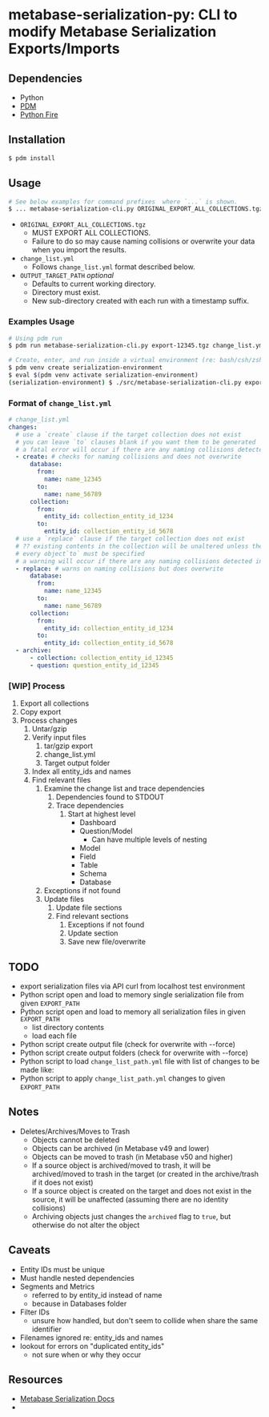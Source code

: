 # metabase-serialization-py: CLI to modify Metabase Serialization Exports/Imports

## Dependencies
- Python
- [PDM](https://pdm-project.org/en/stable/)
- [Python Fire](https://google.github.io/python-fire/)


## Installation

```bash
$ pdm install
```


## Usage

```bash
# See below examples for command prefixes  where `...` is shown.
$ ... metabase-serialization-cli.py ORIGINAL_EXPORT_ALL_COLLECTIONS.tgz change_list.yml [./OUTPUT_TARGET_PATH]
```

- `ORIGINAL_EXPORT_ALL_COLLECTIONS.tgz`
  - MUST EXPORT ALL COLLECTIONS.
  - Failure to do so may cause naming collisions or overwrite your data when you import the results.
- `change_list.yml`
  - Follows `change_list.yml` format described below.
- `OUTPUT_TARGET_PATH` _optional_
  - Defaults to current working directory.
  - Directory must exist.
  - New sub-directory created with each run with a timestamp suffix.


### Examples Usage
```bash
# Using pdm run
$ pdm run metabase-serialization-cli.py export-12345.tgz change_list.yml ./output

# Create, enter, and run inside a virtual environment (re: bash/csh/zsh)
$ pdm venv create serialization-environment
$ eval $(pdm venv activate serialization-environment)
(serialization-environment) $ ./src/metabase-serialization-cli.py export-12345.tgz change_list.yml ./output
```


### Format of `change_list.yml`

```yaml
# change_list.yml
changes:
  # use a `create` clause if the target collection does not exist
  # you can leave `to` clauses blank if you want them to be generated
  # a fatal error will occur if there are any naming collisions detected
  - create: # checks for naming collisions and does not overwrite
      database:
        from:
          name: name_12345
        to:
          name: name_56789
      collection:
        from:
          entity_id: collection_entity_id_1234
        to:
          entity_id: collection_entity_id_5678
  # use a `replace` clause if the target collection does not exist
  # ?? existing contents in the collection will be unaltered unless they are included in the export and change list
  # every object`to` must be specified
  # a warning will occur if there are any naming collisions detected in the `to` clause
  - replace: # warns on naming collisions but does overwrite
      database:
        from:
          name: name_12345
        to:
          name: name_56789
      collection:
        from:
          entity_id: collection_entity_id_1234
        to:
          entity_id: collection_entity_id_5678
  - archive:
      - collection: collection_entity_id_12345
      - question: question_entity_id_12345
```


### [WIP] Process

1. Export all collections
1. Copy export
1. Process changes
	1. Untar/gzip
	1. Verify input files
		1. tar/gzip export
		1. change_list.yml
		1. Target output folder
	1. Index all entity_ids and names
	1. Find relevant files
		1. Examine the change list and trace dependencies
			1. Dependencies found to STDOUT
			1. Trace dependencies
				1. Start at highest level
					- Dashboard
					- Question/Model
						- Can have multiple levels of nesting
					- Model
					- Field
					- Table
					- Schema
					- Database
		1. Exceptions if not found
		1. Update files
			1. Update file sections
			1. Find relevant sections
				1. Exceptions if not found
				1. Update section
				1. Save new file/overwrite


## TODO
- export serialization files via API curl from localhost test environment
- Python script open and load to memory single serialization file from given `EXPORT_PATH`
- Python script open and load to memory all serialization files in given `EXPORT_PATH`
  - list directory contents
  - load each file
- Python script create output file (check for overwrite with --force)
- Python script create output folders (check for overwrite with --force)
- Python script to load `change_list_path.yml` file with list of changes to be made like:
- Python script to apply `change_list_path.yml` changes to given `EXPORT_PATH`


## Notes

- Deletes/Archives/Moves to Trash
  - Objects cannot be deleted
  - Objects can be archived (in Metabase v49 and lower)
  - Objects can be moved to trash (in Metabase v50 and higher)
  - If a source object is archived/moved to trash, it will be archived/moved to trash in the target (or created in the archive/trash if it does not exist)
  - If a source object is created on the target and does not exist in the source, it will be unaffected (assuming there are no identity collisions)
  - Archiving objects just changes the `archived` flag to `true`, but otherwise do not alter the object

## Caveats
- Entity IDs must be unique
- Must handle nested dependencies
- Segments and Metrics
  - referred to by entity_id instead of name
  - because in Databases folder
- Filter IDs
  - unsure how handled, but don't seem to collide when share the same identifier
- Filenames ignored re: entity_ids and names
- lookout for errors on "duplicated entity_ids"
  - not sure when or why they occur


## Resources
- [Metabase Serialization Docs](https://www.metabase.com/docs/latest/installation-and-operation/serialization#how-import-works)
- 

